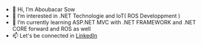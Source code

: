 - 👋 Hi, I’m Aboubacar Sow
- 👀 I’m interested in .NET Technologie and IoT( ROS Developpment )
- 🌱 I’m currently learning ASP.NET MVC with .NET FRAMEWORK and .NET CORE forward and ROS as well
- 📫 Let's be connected in [LinkedIn](linkedin.com/in/aboubacar-sow-853a7b25b)


<!---
AboubacarSow/AboubacarSow is a ✨ special ✨ repository because its `README.md` (this file) appears on your GitHub profile.
You can click the Preview link to take a look at your changes.
--->
